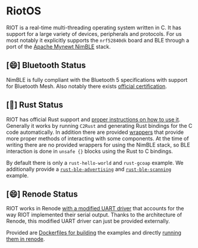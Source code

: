 # RiotOS

RIOT is a real-time multi-threading operating system written in C.
It has support for a large variety of devices, peripherals and protocols.
For us most notably it explicitly supports the `nrf52840dk` board and BLE through a port of the [Apache Mynewt NimBLE](https://mynewt.apache.org/latest/network/) stack.

## [😄] Bluetooth Status

NimBLE is fully compliant with the Bluetooth 5 specifications with support for Bluetooth Mesh.
Also notably there exists [official certification](https://cwiki.apache.org/confluence/display/MYNEWT/RN-NimBLE-1.1.0).

## [🙂] Rust Status

RIOT has official Rust support and [proper instructions on how to use it](https://doc.riot-os.org/using-rust.html).
Generally it works by running `C2Rust` and generating Rust bindings for the C code automatically.
In addition there are provided [wrappers](https://github.com/RIOT-OS/rust-riot-wrappers) that provide more proper methods of interacting with some components.
At the time of writing there are no provided wrappers for using the NimBLE stack, so BLE interaction is done in `unsafe {}` blocks using the Rust to C bindings.

By default there is only a `rust-hello-world` and `rust-gcoap` example. We additionally provide a [`rust-ble-advertising`](examples.html#ble-advertising) and [`rust-ble-scanning`](examples.html#ble-scanning) example.

## [😄] Renode Status

RIOT works in Renode [with a modified UART driver](build.html#notes-on-renode) that accounts for the way RIOT implemented their serial output.
Thanks to the architecture of Renode, this modified UART driver can just be provided externally.

Provided are [Dockerfiles for building](build.html#build-with-docker) the examples and directly [running them in renode](build.html#run-on-renode).